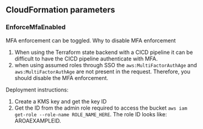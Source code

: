 ## CloudFormation parameters

### EnforceMfaEnabled
MFA enforcement can be toggled.
Why to disable MFA enforcement
1. When using the Terraform state backend with a CICD pipeline it can be difficult to have the CICD pipeline authenticate with MFA.
2. when using assumed roles through SSO the `aws:MultiFactorAuthAge` and `aws:MultiFactorAuthAge` are not present in the request. Therefore, you should disable the MFA enforcement.

Deployment instructions:
1. Create a KMS key and get the key ID
2. Get the ID from the admin role required to access the bucket `aws iam get-role --role-name ROLE_NAME_HERE`. The role ID looks like: AROAEXAMPLEID.